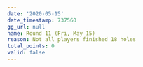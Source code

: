 ```yaml
---
date: '2020-05-15'
date_timestamp: 737560
gg_url: null
name: Round 11 (Fri, May 15)
reason: Not all players finished 18 holes
total_points: 0
valid: false
---
```

